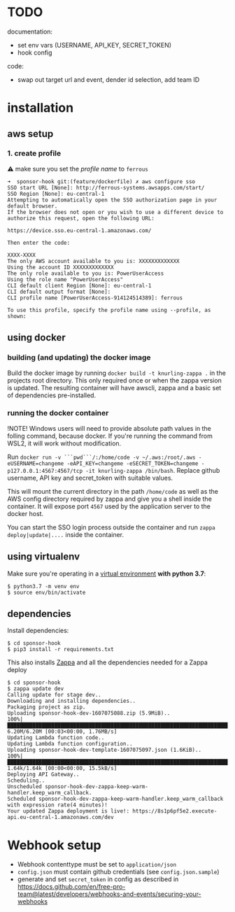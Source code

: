 # TODO

documentation:
- set env vars (USERNAME, API_KEY, SECRET_TOKEN)
- hook config

code:
- swap out target url and event, dender id selection, add team ID

# installation

## aws setup

### 1. create profile
⚠️ make sure you set the *profile name* to `ferrous`

```console
➜  sponsor-hook git:(feature/dockerfile) ✗ aws configure sso
SSO start URL [None]: http://ferrous-systems.awsapps.com/start/
SSO Region [None]: eu-central-1
Attempting to automatically open the SSO authorization page in your default browser.
If the browser does not open or you wish to use a different device to authorize this request, open the following URL:

https://device.sso.eu-central-1.amazonaws.com/

Then enter the code:

XXXX-XXXX
The only AWS account available to you is: XXXXXXXXXXXXX
Using the account ID XXXXXXXXXXXXX
The only role available to you is: PowerUserAccess
Using the role name "PowerUserAccess"
CLI default client Region [None]: eu-central-1
CLI default output format [None]:
CLI profile name [PowerUserAccess-914124514389]: ferrous

To use this profile, specify the profile name using --profile, as shown:
```

## using docker

### building (and updating) the docker image

Build the docker image by running `docker build -t knurling-zappa .` in the projects root directory. This only required once or when the zappa version is updated. The resulting container will have awscli, zappa and a basic set of dependencies pre-installed.

### running the docker container

!NOTE! Windows users will need to provide absolute path values in the folling command, because docker. If you're running the command from WSL2, it will work without modification.

Run `docker run -v ```pwd```/:/home/code -v ~/.aws:/root/.aws -eUSERNAME=changeme -eAPI_KEY=changeme -eSECRET_TOKEN=changeme -p127.0.0.1:4567:4567/tcp -it knurling-zappa /bin/bash`. Replace github username, API key and secret_token with suitable values.

This will mount the current directory in the path `/home/code` as well as the AWS config directory required by zappa and give you a shell inside the container. It will expose port `4567` used by the application server to the docker host.

You can start the SSO login process outside the container and run `zappa deploy|update|....` inside the container.

## using virtualenv

Make sure you're operating in a [virtual environment](https://docs.python.org/3/library/venv.html) **with python 3.7**:

```console
$ python3.7 -m venv env
$ source env/bin/activate
```

## dependencies

Install dependencies:
```console
$ cd sponsor-hook
$ pip3 install -r requirements.txt
```
This also installs [Zappa](https://github.com/Miserlou/Zappa) and all the dependencies needed for a Zappa deploy

```console
$ cd sponsor-hook
$ zappa update dev
Calling update for stage dev..
Downloading and installing dependencies..
Packaging project as zip.
Uploading sponsor-hook-dev-1607075088.zip (5.9MiB)..
100%|███████████████████████████████████████████████████████████████████████████████████████████████████████████████████████████| 6.20M/6.20M [00:03<00:00, 1.76MB/s]
Updating Lambda function code..
Updating Lambda function configuration..
Uploading sponsor-hook-dev-template-1607075097.json (1.6KiB)..
100%|███████████████████████████████████████████████████████████████████████████████████████████████████████████████████████████| 1.64k/1.64k [00:00<00:00, 15.5kB/s]
Deploying API Gateway..
Scheduling..
Unscheduled sponsor-hook-dev-zappa-keep-warm-handler.keep_warm_callback.
Scheduled sponsor-hook-dev-zappa-keep-warm-handler.keep_warm_callback with expression rate(4 minutes)!
Your updated Zappa deployment is live!: https://8s1p6pf5e2.execute-api.eu-central-1.amazonaws.com/dev
```

# Webhook setup

- Webhook contenttype must be set to `application/json`
- `config.json` must contain github credentials (see `config.json.sample`)
- generate and set `secret_token` in config as described in
  https://docs.github.com/en/free-pro-team@latest/developers/webhooks-and-events/securing-your-webhooks
